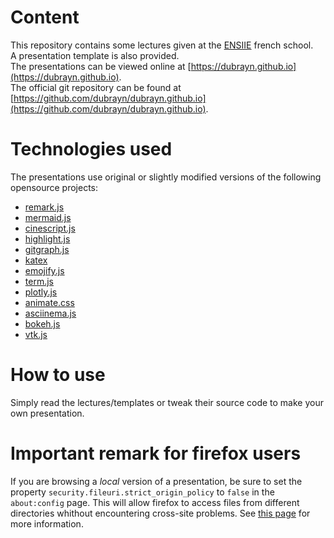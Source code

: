 # Content

This repository contains some lectures given at the [ENSIIE]([http://www.ensiie.fr) french school.  
A presentation template is also provided.  
The presentations can be viewed online at [https://dubrayn.github.io](https://dubrayn.github.io).  
The official git repository can be found at [https://github.com/dubrayn/dubrayn.github.io](https://github.com/dubrayn/dubrayn.github.io).

# Technologies used

The presentations use original or slightly modified versions of the following opensource projects:

* [remark.js](https://remarkjs.com)
* [mermaid.js](https://mermaidjs.github.io)
* [cinescript.js](https://github.com/arnehilmann/cinescript)
* [highlight.js](https://highlightjs.org)
* [gitgraph.js](http://gitgraphjs.com)
* [katex](https://katex.org)
* [emojify.js](https://github.com/emojione/emojify.js)
* [term.js](https://github.com/chjj/term.js)
* [plotly.js](https://plot.ly/javascript)
* [animate.css](https://daneden.github.io/animate.css)
* [asciinema.js](https://github.com/asciinema/asciinema-player)
* [bokeh.js](https://docs.bokeh.org/en/latest/docs/dev_guide/bokehjs.html)
* [vtk.js](https://kitware.github.io/vtk-js/index.html)

# How to use

Simply read the lectures/templates or tweak their source code to make your own presentation.

# Important remark for firefox users

If you are browsing a *local* version of a presentation, be sure to set the property
`security.fileuri.strict_origin_policy` to `false` in the `about:config` page. This will allow
firefox to access files from different directories whithout encountering cross-site problems.
See [this page](https://developer.mozilla.org/en-US/docs/Same-origin_policy_for_file:_URIs)
for more information.




